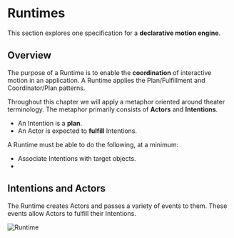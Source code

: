# Runtimes

This section explores one specification for a **declarative motion engine**.

## Overview

The purpose of a Runtime is to enable the **coordination** of interactive motion in an application. A Runtime applies the Plan/Fulfillment and Coordinator/Plan patterns.

Throughout this chapter we will apply a metaphor oriented around theater terminology. The metaphor primarily consists of **Actors** and **Intentions**.

- An Intention is a **plan**.
- An Actor is expected to **fulfill** Intentions.


A Runtime must be able to do the following, at a minimum:

- Associate Intentions with target objects.
- 

## Intentions and Actors

The Runtime creates Actors and passes a variety of events to them. These events allow Actors to fulfill their Intentions.

![Runtime](../_assets/RuntimeDiagram.png)  
